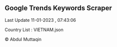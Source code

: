 

## Google Trends Keywords Scraper 
 
Last Update 11-01-2023 , 07:43:06

Country List :
VIETNAM.json



© Abdul Muttaqin 

